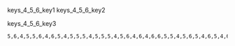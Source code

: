 keys_4_5_6_key1
keys_4_5_6_key2


keys_4_5_6_key3



```practicetyping
5,6,4,5,5,6,4,6,5,4,5,5,5,4,5,5,5,4,5,6,4,6,4,6,6,5,5,4,5,6,5,4,6,5,4,6,4,5,6,6
```